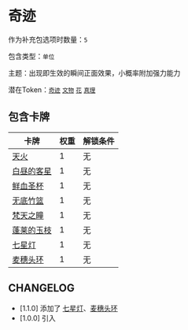 # 奇迹

作为补充包选项时数量：`5`

包含类型：`单位`

主题：出现即生效的瞬间正面效果，小概率附加强力能力

潜在Token：[`奇迹`](文物.md) [`文物`](文物.md) [`花`](花.md) [`真理`](真理.md)

## 包含卡牌

卡牌 | 权重 | 解锁条件
--- | --- | ---
[天火](../卡牌/天火.md) | 1 | 无
[白昼的客星](../卡牌/白昼的客星.md) | 1 | 无
[鲜血圣杯](../卡牌/鲜血圣杯.md) | 1 | 无
[无底竹篮](../卡牌/无底竹篮.md) | 1 | 无
[梵天之瞳](../卡牌/梵天之瞳.md) | 1 | 无
[蓬莱的玉枝](../卡牌/蓬莱的玉枝.md) | 1 | 无
[七星灯](../卡牌/七星灯.md) | 1 | 无
[麦穗头环](../卡牌/麦穗头环.md) | 1 | 无

## CHANGELOG

- [1.1.0] 添加了 [七星灯](../卡牌/七星灯.md)、[麦穗头环](../卡牌/麦穗头环.md)
- [1.0.0] 引入
